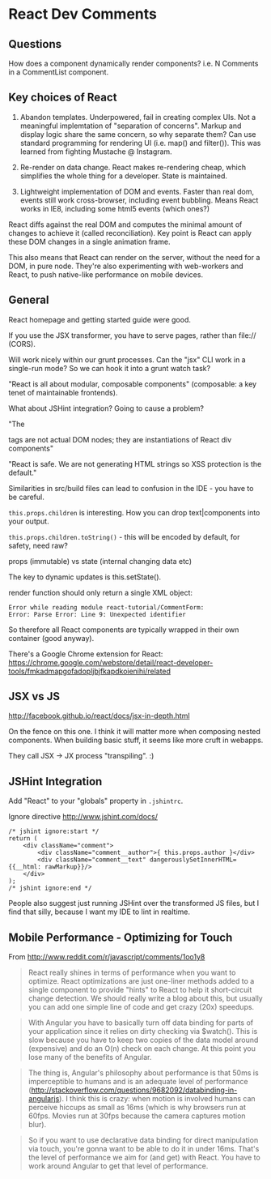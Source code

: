 # React Dev Comments

## Questions

How does a component dynamically render components? i.e. N Comments in a CommentList component.

## Key choices of React

1) Abandon templates. Underpowered, fail in creating complex UIs. Not a meaningful implemtation of "separation of concerns". Markup and display logic share the same concern, so why separate them? Can use standard programming for rendering UI (i.e. map() and filter()). This was learned from fighting Mustache @ Instagram.

2) Re-render on data change. React makes re-rendering cheap, which simplifies the whole thing for a developer. State is maintained.

3) Lightweight implementation of DOM and events. Faster than real dom, events still work cross-browser, including event bubbling. Means React works in IE8, including some html5 events (which ones?)

React diffs against the real DOM and computes the minimal amount of changes to achieve it (called reconciliation). Key point is React can apply these DOM changes in a single animation frame.

This also means that React can render on the server, without the need for a DOM, in pure node. They're also experimenting with web-workers and React, to push native-like performance on mobile devices.

## General

React homepage and getting started guide were good.

If you use the JSX transformer, you have to serve pages, rather than file:// (CORS).

Will work nicely within our grunt processes. Can the "jsx" CLI work in a single-run mode? So we can hook it into a grunt watch task?

"React is all about modular, composable components" (composable: a key tenet of maintainable frontends).

What about JSHint integration? Going to cause a problem?

"The <div> tags are not actual DOM nodes; they are instantiations of React div components"

"React is safe. We are not generating HTML strings so XSS protection is the default."

Similarities in src/build files can lead to confusion in the IDE - you have to be careful.

`this.props.children` is interesting. How you can drop text|components into your output.

`this.props.children.toString()` - this will be encoded by default, for safety, need raw?

props (immutable) vs state (internal changing data etc)

The key to dynamic updates is this.setState().

render function should only return a single XML object:
```
Error while reading module react-tutorial/CommentForm:
Error: Parse Error: Line 9: Unexpected identifier
```
So therefore all React components are typically wrapped in their own container (good anyway).

There's a Google Chrome extension for React:
https://chrome.google.com/webstore/detail/react-developer-tools/fmkadmapgofadopljbjfkapdkoienihi/related

## JSX vs JS

http://facebook.github.io/react/docs/jsx-in-depth.html

On the fence on this one. I think it will matter more when composing nested components. When building basic stuff, it seems like more cruft in webapps.

They call JSX -> JX process "transpiling". :)

## JSHint Integration

Add "React" to your "globals" property in `.jshintrc`.

Ignore directive <http://www.jshint.com/docs/>

```
/* jshint ignore:start */
return (
    <div className="comment">
        <div className="comment__author">{ this.props.author }</div>
        <div className="comment__text" dangerouslySetInnerHTML={{__html: rawMarkup}}/>
    </div>
);
/* jshint ignore:end */
```

People also suggest just running JSHint over the transformed JS files, but I find that silly, because I want my IDE to lint in realtime.

## Mobile Performance - Optimizing for Touch

From http://www.reddit.com/r/javascript/comments/1oo1y8

> React really shines in terms of performance when you want to optimize. React optimizations are just one-liner methods added to a single component to provide "hints" to React to help it short-circuit change detection. We should really write a blog about this, but usually you can add one simple line of code and get crazy (20x) speedups.

> With Angular you have to basically turn off data binding for parts of your application since it relies on dirty checking via $watch(). This is slow because you have to keep two copies of the data model around (expensive) and do an O(n) check on each change. At this point you lose many of the benefits of Angular.

> The thing is, Angular's philosophy about performance is that 50ms is imperceptible to humans and is an adequate level of performance (http://stackoverflow.com/questions/9682092/databinding-in-angularjs). I think this is crazy: when motion is involved humans can perceive hiccups as small as 16ms (which is why browsers run at 60fps. Movies run at 30fps because the camera captures motion blur). 

> So if you want to use declarative data binding for direct manipulation via touch, you're gonna want to be able to do it in under 16ms. That's the level of performance we aim for (and get) with React. You have to work around Angular to get that level of performance.